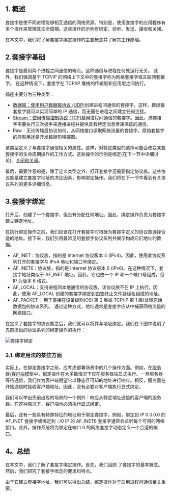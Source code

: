 ## 1. 概述

套接字是使不同进程能够相互通信的网络资源。特别是，使用套接字的应用程序有多个操作来管理其生命周期。这些操作的示例有绑定、侦听、发送、接收和关闭。

在本文中，我们将了解套接字绑定操作的主要概念并了解其工作原理。

## 2.套接字基础

套接字是启用两个进程之间通信的端点。这种通信与进程在何处运行无关。 此外，我们强调基于 TCP/IP 的网络上下文中的套接字称为网络套接字或互联网套接字。 在这种情况下，套接字在 TCP/IP 堆栈的传输层和应用层之间执行。

插座主要分为三种类型：

-   [数据报：使用用户数据报协议 (UDP)](https://www.baeldung.com/cs/udp-vs-tcp)创建进程间通信的套接字。这样，数据报套接字就可以实现简单的 IP 通信，而无需在进程之间建立任何连接。
-   [Stream：使用传输控制协议 (TCP)](https://www.baeldung.com/cs/udp-vs-tcp)启用进程间通信的套接字。因此，流套接字需要执行三次握手来连接进程并提供具有特定消息传递保证的通信。
-   Raw：无论传输层协议如何，从网络接口读取网络流量的套接字。原始套接字的典型用途是开发数据包嗅探器。

该类型定义了与套接字通信相关的属性。这样，对特定类型的选择可能会改变某些套接字的生命周期操作的工作方式。这些操作的示例是绑定(在下一节中详细讨论)、[关闭和关闭](https://www.baeldung.com/cs/sockets-close-vs-shutdown)。

最后，需要注意的是，除了定义类型之外，打开套接字还需要指定协议族。这些协议族是建立套接字地址的决定因素，影响绑定操作。我们将在下一节中看到有关协议系列的更多详细信息。

## 3.套接字绑定

打开后，创建了一个套接字，但没有分配任何地址。因此，绑定操作负责为套接字建立特定地址。

在执行绑定操作之前，我们应该在打开套接字时根据为套接字定义的协议族选择合适的地址。接下来，我们引用最常见的套接字协议系列并展示构成它们地址的数据。

-   AF_INET：协议族，指的是 Internet 协议版本 4 (IPv4)。因此，使用此协议系列打开的套接字与 IPv4 地址和端口号绑定。
-   AF_INET6：协议族，指的是 Internet 协议版本 6 (IPv6)。在这种情况下，套接字地址类似于 AF_INET 地址。因此，它也由一个 IP 和一个端口号组成，但 IP 为版本 6 格式。
-   AF_LOCAL：支持进程间本地通信的协议族。该协议族不在 IP 上执行。因此，使用 AF_LOCAL 创建的套接字绑定到由空终止文件路径名组成的地址。
-   AF_PACKET： 用于直接在设备级别(OSI 第 2 层或 TCP/IP 第 1 层)处理原始数据包的协议系列。 通过这种方式，地址通常是套接字应从中捕获网络流量的网络接口。

在定义了套接字的协议族之后，我们就可以将其与地址绑定。我们在下图中说明了先前提出的协议系列的绑定操作的执行：

![套接字绑定](https://www.baeldung.com/wp-content/uploads/sites/4/2021/08/SocketBinding.png)

### 3.1. 绑定用法的某些方面

实际上，在绑定套接字之前，应考虑部署场景中的几个操作方面。例如，在[服务器/客户端模型](https://www.baeldung.com/cs/client-vs-server-terminology)中，绑定操作在大多数情况下仅在服务器端显式执行。一旦服务器等待通信，我们作为客户端期望它以静态且可知的地址进行响应。相反，服务器在开始通信时接收客户端地址。因此，没有必要对客户端执行显式绑定。

我们可以举出先前出现的场景的一个例外：响应从特定地址通信的客户端的服务器。在这种情况下，客户端也必须执行显式绑定。

最后，还有一些具有特殊特征的地址用于绑定套接字。例如，绑定到 IP 0.0.0.0 的 AF_INET 套接字或绑定到 ::/0 IP 的 AF_INET6 套接字通常会监听每个可用的网络接口。此外，操作系统将为绑定在端口 0 的网络套接字动态定义一个合适的端口。

## 4。总结

在本文中，我们了解了套接字绑定操作。首先，我们回顾 了套接字的基本概念。然后，我们研究了套接字绑定的要求和特点。

由于它建立套接字地址，我们可以得出总结，绑定操作对于启用进程间通信至关重要。